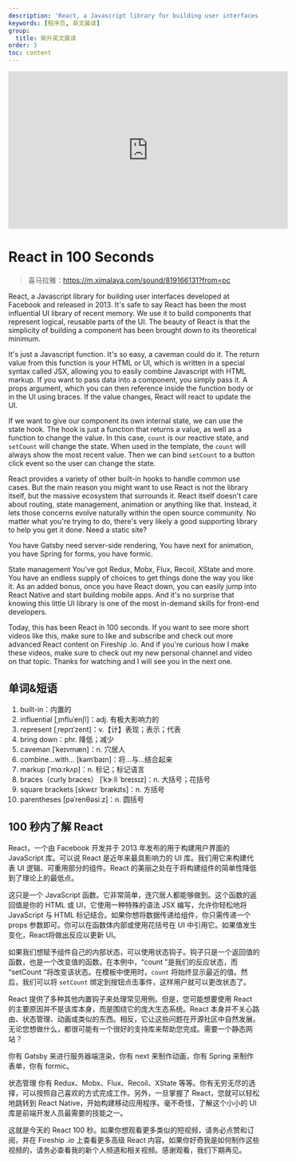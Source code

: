 ```yaml
---
description: 'React, a Javascript library for building user interfaces developed at Facebook and released in 2013.'
keywords: [程序员, 英文晨读]
group:
  title: 紫升英文晨读
order: 3
toc: content
---
```


<iframe width="560" height="315" src="https://www.youtube.com/embed/Tn6-PIqc4UM?si=pftdNWAeMaunjoBa" title="YouTube video player" frameborder="0" allow="accelerometer; autoplay; clipboard-write; encrypted-media; gyroscope; picture-in-picture; web-share" referrerpolicy="strict-origin-when-cross-origin" allowfullscreen></iframe>

# React in 100 Seconds

> 喜马拉雅：https://m.ximalaya.com/sound/819166131?from=pc

React, a Javascript library for building user interfaces developed at Facebook and released in 2013. It's safe to say React has been the most influential UI library of recent memory. We use it to build components that represent logical, reusable parts of the UI. The beauty of React is that the simplicity of building a component has been brought down to its theoretical minimum.

It's just a Javascript function. It's so easy, a caveman could do it. The return value from this function is your HTML or UI, which is written in a special syntax called JSX, allowing you to easily combine Javascript with HTML markup. If you want to pass data into a component, you simply pass it. A props argument, which you can then reference inside the function body or in the UI using braces. If the value changes, React will react to update the UI.

If we want to give our component its own internal state, we can use the state hook. The hook is just a function that returns a value, as well as a function to change the value. In this case, `count` is our reactive state, and `setCount` will change the state. When used in the template, the `count` will always show the most recent value. Then we can bind `setCount` to a button click event so the user can change the state.

React provides a variety of other built-in hooks to handle common use cases. But the main reason you might want to use React is not the library itself, but the massive ecosystem that surrounds it. React itself doesn't care about routing, state management, animation or anything like that. Instead, it lets those concerns evolve naturally within the open source community. No matter what you're trying to do, there's very likely a good supporting library to help you get it done. Need a static site?

You have Gatsby need server-side rendering, You have next for animation, you have Spring for forms, you have formic.

State management You've got Redux, Mobx, Flux, Recoil, XState and more. You have an endless supply of choices to get things done the way you like it. As an added bonus, once you have React down, you can easily jump into React Native and start building mobile apps. And it's no surprise that knowing this little UI library is one of the most in-demand skills for front-end developers.

Today, this has been React in 100 seconds. If you want to see more short videos like this, make sure to like and subscribe and check out more advanced React content on Fireship .io. And if you're curious how I make these videos, make sure to check out my new personal channel and video on that topic. Thanks for watching and I will see you in the next one.

## 单词&短语

1. built-in：内置的
2. influential [ˌɪnfluˈenʃl]：adj. 有极大影响力的
3. represent [ˌreprɪˈzent]：v.【计】表现；表示；代表
4. bring down：phr. 降低；减少
5. caveman [ˈkeɪvmæn]：n. 穴居人
6. combine...with... [kəmˈbaɪn]：将...与...结合起来
7. markup [ˈmɑːrkʌp]：n. 标记；标记语言
8. braces（curly braces） [ˈkɝːli ˈbreɪsɪz]：n. 大括号；花括号
9. square brackets [skwɛr ˈbrækɪts]：n. 方括号
10. parentheses [pəˈrenθəsiːz]：n. 圆括号

## 100 秒内了解 React

React，一个由 Facebook 开发并于 2013 年发布的用于构建用户界面的 JavaScript 库。可以说 React 是近年来最具影响力的 UI 库。我们用它来构建代表 UI 逻辑、可重用部分的组件。React 的美丽之处在于将构建组件的简单性降低到了理论上的最低点。

这只是一个 JavaScript 函数。它非常简单，连穴居人都能够做到。这个函数的返回值是你的 HTML 或 UI，它使用一种特殊的语法 JSX 编写，允许你轻松地将 JavaScript 与 HTML 标记结合。如果你想将数据传递给组件，你只需传递一个 props 参数即可。你可以在函数体内部或使用花括号在 UI 中引用它。如果值发生变化，React将做出反应以更新 UI。

如果我们想赋予组件自己的内部状态，可以使用状态钩子。钩子只是一个返回值的函数，也是一个改变值的函数。在本例中，“count ”是我们的反应状态，而 “setCount ”将改变该状态。在模板中使用时，`count` 将始终显示最近的值。然后，我们可以将 `setCount` 绑定到按钮点击事件，这样用户就可以更改状态了。

React 提供了多种其他内置钩子来处理常见用例。但是，您可能想要使用 React 的主要原因并不是该库本身，而是围绕它的庞大生态系统。React 本身并不关心路由、状态管理、动画或类似的东西。相反，它让这些问题在开源社区中自然发展。无论您想做什么，都很可能有一个很好的支持库来帮助您完成。需要一个静态网站？

你有 Gatsby 来进行服务器端渲染，你有 next 来制作动画，你有 Spring 来制作表单，你有 formic。

状态管理 你有 Redux、Mobx、Flux、Recoil、XState 等等。你有无穷无尽的选择，可以按照自己喜欢的方式完成工作。另外，一旦掌握了 React，您就可以轻松地跳转到 React Native，开始构建移动应用程序。毫不奇怪，了解这个小小的 UI 库是前端开发人员最需要的技能之一。

这就是今天的 React 100 秒。如果你想观看更多类似的短视频，请务必点赞和订阅，并在 Fireship .io 上查看更多高级 React 内容。如果你好奇我是如何制作这些视频的，请务必查看我的新个人频道和相关视频。感谢观看，我们下期再见。
